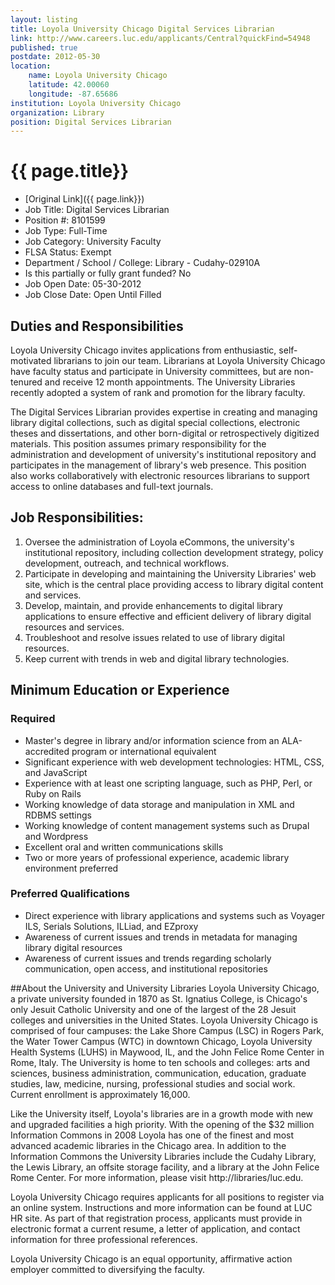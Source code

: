 ```yaml
---
layout: listing
title: Loyola University Chicago Digital Services Librarian
link: http://www.careers.luc.edu/applicants/Central?quickFind=54948
published: true
postdate: 2012-05-30
location:
	name: Loyola University Chicago
	latitude: 42.00060
	longitude: -87.65686
institution: Loyola University Chicago
organization: Library
position: Digital Services Librarian
---
```


# {{ page.title}}

* [Original Link]({{ page.link}})
* Job Title: Digital Services Librarian
* Position #: 8101599
* Job Type:	Full-Time
* Job Category: University Faculty
* FLSA Status: Exempt 
* Department / School / College: Library - Cudahy-02910A 
* Is this partially or fully grant funded? No
* Job Open Date: 05-30-2012
* Job Close Date: Open Until Filled

## Duties and Responsibilities
Loyola University Chicago invites applications from enthusiastic, self-motivated librarians to join our team. Librarians at Loyola University Chicago have faculty status and participate in University committees, but are non-tenured and receive 12 month appointments. The University Libraries recently adopted a system of rank and promotion for the library faculty. 

The Digital Services Librarian provides expertise in creating and managing library digital collections, such as digital special collections, electronic theses and dissertations, and other born-digital or retrospectively digitized materials. This position assumes primary responsibility for the administration and development of university's institutional repository and participates in the management of library's web presence. This position also works collaboratively with electronic resources librarians to support access to online databases and full-text journals. 

## Job Responsibilities: 
1.	Oversee the administration of Loyola eCommons, the university's institutional repository, including collection development strategy, policy development, outreach, and technical workflows. 
2.	Participate in developing and maintaining the University Libraries' web site, which is the central place providing access to library digital content and services. 
3.	Develop, maintain, and provide enhancements to digital library applications to ensure effective and efficient delivery of library digital resources and services. 
4.	Troubleshoot and resolve issues related to use of library digital resources. 
5.	Keep current with trends in web and digital library technologies.  

## Minimum Education or Experience
### Required
* Master's degree in library and/or information science from an ALA-accredited program or international equivalent 
* Significant experience with web development technologies: HTML, CSS, and JavaScript 
* Experience with at least one scripting language, such as PHP, Perl, or Ruby on Rails 
* Working knowledge of data storage and manipulation in XML and RDBMS settings 
* Working knowledge of content management systems such as Drupal and Wordpress 
* Excellent oral and written communications skills 
* Two or more years of professional experience, academic library environment preferred 

### Preferred Qualifications 
* Direct experience with library applications and systems such as Voyager ILS, Serials Solutions, ILLiad, and EZproxy 
* Awareness of current issues and trends in metadata for managing library digital resources 
* Awareness of current issues and trends regarding scholarly communication, open access, and institutional repositories  

##About the University and University Libraries
Loyola University Chicago, a private university founded in 1870 as St. Ignatius College, is Chicago's only Jesuit Catholic University and one of the largest of the 28 Jesuit colleges and universities in the United States. Loyola University Chicago is comprised of four campuses: the Lake Shore Campus (LSC) in Rogers Park, the Water Tower Campus (WTC) in downtown Chicago, Loyola University Health Systems (LUHS) in Maywood, IL, and the John Felice Rome Center in Rome, Italy. The University is home to ten schools and colleges: arts and sciences, business administration, communication, education, graduate studies, law, medicine, nursing, professional studies and social work. Current enrollment is approximately 16,000. 

Like the University itself, Loyola's libraries are in a growth mode with new and upgraded facilities a high priority. With the opening of the $32 million Information Commons in 2008 Loyola has one of the finest and most advanced academic libraries in the Chicago area. In addition to the Information Commons the University Libraries include the Cudahy Library, the Lewis Library, an offsite storage facility, and a library at the John Felice Rome Center. For more information, please visit http://libraries/luc.edu. 

Loyola University Chicago requires applicants for all positions to register via an online system. Instructions and more information can be found at LUC HR site. As part of that registration process, applicants must provide in electronic format a current resume, a letter of application, and contact information for three professional references. 

Loyola University Chicago is an equal opportunity, affirmative action employer committed to diversifying the faculty.  